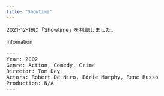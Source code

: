 ```yaml
---
title: "Showtime"
---
```

2021-12-19に「Showtime」を視聴しました。

Infomation
<pre>
---
Year: 2002
Genre: Action, Comedy, Crime
Director: Tom Dey
Actors: Robert De Niro, Eddie Murphy, Rene Russo
Production: N/A
---
</pre>